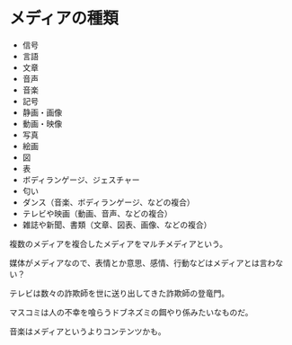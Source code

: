 # メディアの種類

- 信号
- 言語
- 文章
- 音声
- 音楽
- 記号
- 静画・画像
- 動画・映像
- 写真
- 絵画
- 図
- 表
- ボディランゲージ、ジェスチャー
- 匂い
- ダンス（音楽、ボディランゲージ、などの複合）
- テレビや映画（動画、音声、などの複合）
- 雑誌や新聞、書類（文章、図表、画像、などの複合）

複数のメディアを複合したメディアをマルチメディアという。

媒体がメディアなので、表情とか意思、感情、行動などはメディアとは言わない？

テレビは数々の詐欺師を世に送り出してきた詐欺師の登竜門。

マスコミは人の不幸を喰らうドブネズミの餌やり係みたいなものだ。

音楽はメディアというよりコンテンツかも。
